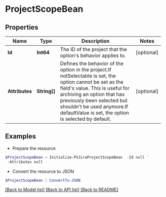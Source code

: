 # ProjectScopeBean
## Properties

Name | Type | Description | Notes
------------ | ------------- | ------------- | -------------
**Id** | **Int64** | The ID of the project that the option&#39;s behavior applies to. | [optional] 
**Attributes** | **String[]** | Defines the behavior of the option in the project.If notSelectable is set, the option cannot be set as the field&#39;s value. This is useful for archiving an option that has previously been selected but shouldn&#39;t be used anymore.If defaultValue is set, the option is selected by default. | [optional] 

## Examples

- Prepare the resource
```powershell
$ProjectScopeBean = Initialize-PSJiraProjectScopeBean  -Id null `
 -Attributes null
```

- Convert the resource to JSON
```powershell
$ProjectScopeBean | ConvertTo-JSON
```

[[Back to Model list]](../README.md#documentation-for-models) [[Back to API list]](../README.md#documentation-for-api-endpoints) [[Back to README]](../README.md)

